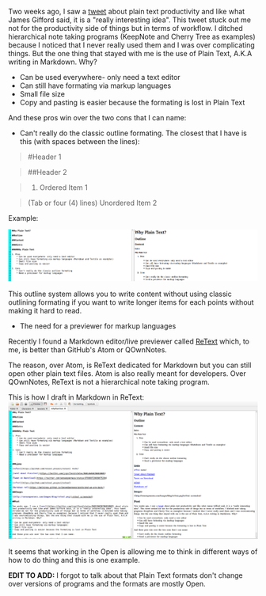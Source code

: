 <!--
.. title: Why Plain Text?
.. slug: why-plaintext
.. date: 2018-03-11 14:46:17 UTC-04:00
.. tags: workflow 
.. category: 
.. link: 
.. description: Because it is!
.. type: text
-->

Two weeks ago, I saw a [tweet](https://twitter.com/jrgifford/status/968136838706810882) about plain text productivity and like what James Gifford said, it is a "really interesting idea". This tweet stuck out me not for the productivity side of things but in terms of workflow. I ditched hierarchical note taking programs (KeepNote and Cherry Tree as examples) because I noticed that I never really used them and I was over complicating things. But the one thing that stayed with me is the use of Plain Text, A.K.A writing in Markdown. Why?

* Can be used everywhere- only need a text editor
* Can still have formating via markup languages
* Small file size
* Copy and pasting is easier because the formating is lost in Plain Text

And these pros win over the two cons that I can name:

* Can't really do the classic outline formating.  The closest that I have is this (with spaces between the lines):

>#Header 1

>##Header 2

>1. Ordered Item 1

>(Tab or four (4) lines) Unordered Item 2

Example:

<img src="/images/OutlineinMarkdown.png">

This outline system allows you to write content without using classic outlining formating if you want to write longer items for each points without making it hard to read.

* The need for a previewer for markup languages

Recently I found a Markdown editor/live previewer called [ReText](https://github.com/ReText-project/ReText) which, to me, is better than GitHub's Atom or QOwnNotes. 



The reason, over Atom, is ReText dedicated for Markdown but you can still open other plain text files.  Atom is also really meant for developers. Over QOwnNotes, ReText is not a hierarchical note taking program.

This is how I draft in Markdown in ReText:
<img src="/images/DraftingMarkdown.png">

It seems that working in the Open is allowing me to think in different ways of how to do thing and this is one example.

**EDIT TO ADD:** I forgot to talk about  that Plain Text formats don't change over versions of programs and the formats are mostly Open.